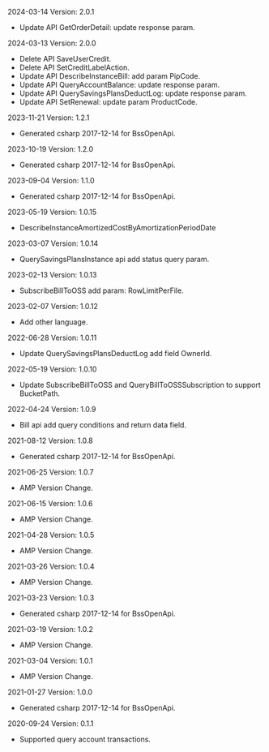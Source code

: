 2024-03-14 Version: 2.0.1
- Update API GetOrderDetail: update response param.


2024-03-13 Version: 2.0.0
- Delete API SaveUserCredit.
- Delete API SetCreditLabelAction.
- Update API DescribeInstanceBill: add param PipCode.
- Update API QueryAccountBalance: update response param.
- Update API QuerySavingsPlansDeductLog: update response param.
- Update API SetRenewal: update param ProductCode.


2023-11-21 Version: 1.2.1
- Generated csharp 2017-12-14 for BssOpenApi.

2023-10-19 Version: 1.2.0
- Generated csharp 2017-12-14 for BssOpenApi.

2023-09-04 Version: 1.1.0
- Generated csharp 2017-12-14 for BssOpenApi.

2023-05-19 Version: 1.0.15
- DescribeInstanceAmortizedCostByAmortizationPeriodDate

2023-03-07 Version: 1.0.14
- QuerySavingsPlansInstance api add status query param. 


2023-02-13 Version: 1.0.13
- SubscribeBillToOSS add param: RowLimitPerFile. 

2023-02-07 Version: 1.0.12
- Add other language.

2022-06-28 Version: 1.0.11
- Update QuerySavingsPlansDeductLog add field OwnerId.

2022-05-19 Version: 1.0.10
- Update SubscribeBillToOSS and QueryBillToOSSSubscription to support BucketPath.

2022-04-24 Version: 1.0.9
- Bill api add query conditions and return data field.

2021-08-12 Version: 1.0.8
- Generated csharp 2017-12-14 for BssOpenApi.

2021-06-25 Version: 1.0.7
- AMP Version Change.

2021-06-15 Version: 1.0.6
- AMP Version Change.

2021-04-28 Version: 1.0.5
- AMP Version Change.

2021-03-26 Version: 1.0.4
- AMP Version Change.

2021-03-23 Version: 1.0.3
- Generated csharp 2017-12-14 for BssOpenApi.

2021-03-19 Version: 1.0.2
- AMP Version Change.

2021-03-04 Version: 1.0.1
- AMP Version Change.

2021-01-27 Version: 1.0.0
- Generated csharp 2017-12-14 for BssOpenApi.

2020-09-24 Version: 0.1.1
- Supported query account transactions.

